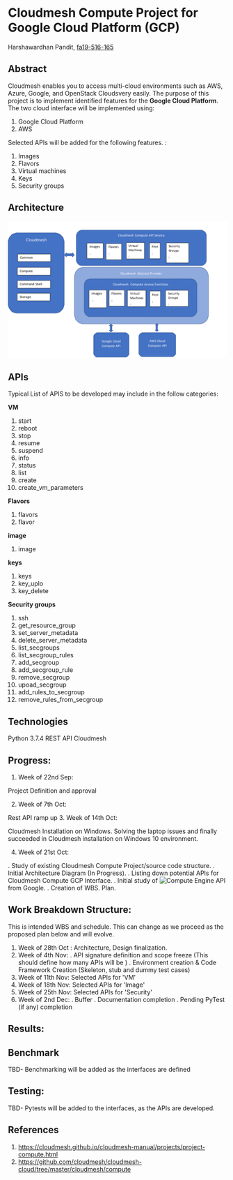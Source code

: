 # Cloudmesh Compute Project for  Google Cloud Platform (GCP)

Harshawardhan  Pandit, [fa19-516-165](https://github.com/cloudmesh-community/fa19-516-169)



## Abstract

Cloudmesh enables you to access multi-cloud environments such as AWS, Azure, Google, and OpenStack Cloudsvery easily.
The purpose of this project is to implement identified features for the **Google Cloud Platform**.  The two cloud interface will be implemented using:
1. Google Cloud Platform
2. AWS

Selected APIs will be
added for the following features. :

1. Images
2. Flavors
3. Virtual machines
4. Keys
4. Security groups

## Architecture

![Architecture](https://github.com/cloudmesh-community/fa19-516-169/blob/master/project/images/Architecture.png)

## APIs

Typical List of APIS to be developed may include in the follow categories:

**VM**
1. start
2. reboot
3. stop
4. resume
5. suspend
6. info
7. status
8. list
9. create
10. create_vm_parameters

**Flavors**

1. flavors
2. flavor

**image**

1. image

**keys**
1. keys
2. key_uplo
3. key_delete

**Security groups**
1. ssh
2. get_resource_group
3. set_server_metadata
4. delete_server_metadata
5. list_secgroups
6. list_secgroup_rules
7. add_secgroup
8. add_secgroup_rule
9. remove_secgroup
10. upoad_secgroup
11. add_rules_to_secgroup
12. remove_rules_from_secgroup

## Technologies

Python 3.7.4
REST API
Cloudmesh

## Progress:
1.  Week of 22nd Sep:

Project Definition and approval

2.  Week of 7th Oct:

Rest API ramp up
3.  Week of 14th Oct:

Cloudmesh Installation on Windows. Solving the laptop issues and finally succeeded in Cloudmesh installation on
Windows 10 environment.

4.  Week of 21st Oct:

.  Study of existing Cloudmesh Compute Project/source code structure.
.  Initial Architecture Diagram (In Progress).
.  Listing down potential APIs for Cloudmesh Compute GCP Interface.
.  Initial study of ![Compute Engine API](https://cloud.google.com/compute/docs/reference/rest/v1/) from Google.
.  Creation of WBS. Plan.



## Work Breakdown Structure:

This is intended WBS  and schedule. This can change as we proceed as the proposed plan below and will evolve.
1.  Week of 28th Oct : Architecture, Design finalization.
2.  Week of 4th Nov:
    .  API signature definition and scope freeze (This should define how many APIs will be )
    .  Environment creation  & Code Framework Creation (Skeleton, stub and dummy test cases)
4.  Week of 11th Nov:  Selected APIs for  'VM'
5.  Week of 18th Nov:  Selected APIs for 'Image'
6.  Week of 25th Nov:  Selected APIs for 'Security'
7.  Week of 2nd Dec:
    .   Buffer
    .   Documentation completion
    .   Pending PyTest (if any) completion


## Results:

## Benchmark

TBD- Benchmarking will be added as the interfaces are defined

## Testing:

TBD- Pytests will be added to the interfaces, as the APIs are developed.

## References

1. https://cloudmesh.github.io/cloudmesh-manual/projects/project-compute.html
2. https://github.com/cloudmesh/cloudmesh-cloud/tree/master/cloudmesh/compute
